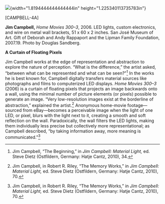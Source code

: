 ![](media/image1.png){width="1.8194444444444444in" height="1.225340113735783in"}

\[CAMPBELL-4A\]

**Jim Campbell,** *Home Movies 300–3*, 2006. LED lights, custom electronics, and wire on metal wall brackets, 51 x 60 x 2 inches. San José Museum of Art. Gift of Deborah and Andy Rappaport and the Lipman Family Foundation, 2007.19. Photo by Douglas Sandberg.

**A Curtain of Floating Pixels**

Jim Campbell works at the edge of representation and abstraction to explore the nature of perception. “What is the difference,” the artist asked, “between what can be represented and what can be seen?”[^1] In the works he is best known for, Campbell digitally transfers material sources like photographs and films to computerized LED displays. *Home Movies 300–3* (2006) is a curtain of floating pixels that projects an image backwards onto a wall, using the minimal number of picture elements (or pixels) possible to generate an image. “Very low-resolution images exist at the borderline of abstraction,” explained the artist.[^2] Anonymous home-movie footage—sourced from eBay—becomes a perceivable image when the light of one LED, or pixel, blurs with the light next to it, creating a smooth and soft reflection on the wall. Paradoxically, the wall filters the LED lights, making them individually less precise but collectively more representational; as Campbell described, “by taking information away, more meaning is communicated.”[^3]

[^1]: Jim Campbell, “The Beginning,” in *Jim Campbell: Material Light,* ed. Steve Dietz (Ostfildern, Germany: Hatje Cantz, 2010), 34.

[^2]: Jim Campbell, in Robert R. Riley, “The Memory Works,” in *Jim Campbell: Material Light,* ed. Steve Dietz (Ostfildern, Germany: Hatje Cantz, 2010), 70.

[^3]: Jim Campbell, in Robert R. Riley, “The Memory Works,” in *Jim Campbell: Material Light,* ed. Steve Dietz (Ostfildern, Germany: Hatje Cantz, 2010), 70.
